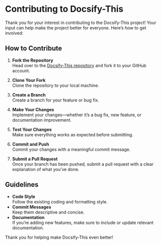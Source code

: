 # Contributing to Docsify-This

Thank you for your interest in contributing to the Docsify-This project! Your input can help make the project better for everyone. Here’s how to get involved:

## How to Contribute

1. **Fork the Repository**  
   Head over to the [Docsify-This repository](https://github.com/hibbitts-design/docsify-this) and fork it to your GitHub account.

2. **Clone Your Fork**  
   Clone the repository to your local machine.

3. **Create a Branch**  
   Create a branch for your feature or bug fix.

4. **Make Your Changes**  
   Implement your changes—whether it’s a bug fix, new feature, or documentation improvement.

5. **Test Your Changes**  
   Make sure everything works as expected before submitting.

6. **Commit and Push**  
   Commit your changes with a meaningful commit message.

7. **Submit a Pull Request**  
   Once your branch has been pushed, submit a pull request with a clear explanation of what you’ve done.

## Guidelines

- **Code Style**  
   Follow the existing coding and formatting style.
- **Commit Messages**  
   Keep them descriptive and concise.
- **Documentation**  
   If you’re adding new features, make sure to include or update relevant documentation.

Thank you for helping make Docsify-This even better!
